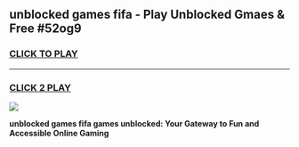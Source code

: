 
## unblocked games fifa - Play Unblocked Gmaes & Free #52og9
<h3>
<a href="https://news.freeplayer.one?title=unblocked_games_fifa&ref=03M">CLICK TO PLAY</a></h3>
<hr>

<h3>
<a href="https://news.freeplayer.one?title=unblocked_games_fifa&ref=03M">CLICK 2 PLAY</a>
  
</h3>

<a href="https://news.freeplayer.one?title=unblocked_games_fifa&ref=03M"><img src="https://clearcache.store/games.png"></a>


**unblocked games fifa games unblocked: Your Gateway to Fun and Accessible Online Gaming**
